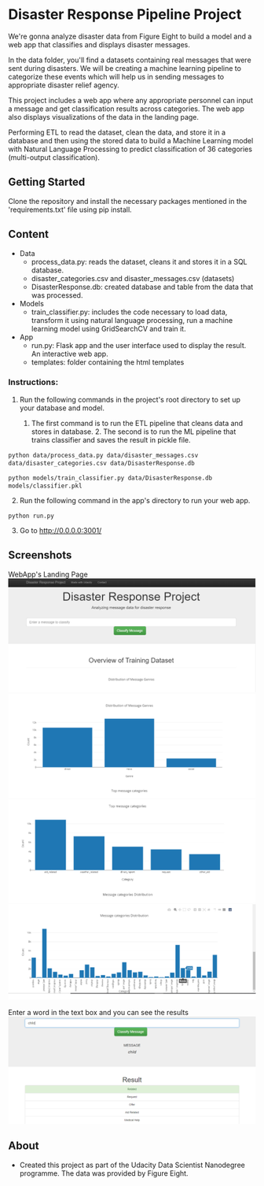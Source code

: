 # Disaster Response Pipeline Project
We're gonna analyze disaster data from Figure Eight to build a model and a web app that classifies and displays disaster messages.

In the data folder, you'll find a datasets containing real messages that were sent during disasters. We will be creating a machine learning pipeline to categorize these events which will help us in sending messages to appropriate disaster relief agency.

This project includes a web app where any appropriate personnel can input a message and get classification results across categories. The web app also displays visualizations of the data in the landing page.

Performing ETL to read the dataset, clean the data, and store it in a database and then using the stored data to build a Machine Learning model with Natural Language Processing to predict classification of 36 categories (multi-output classification).

## Getting Started
Clone the repository and install the necessary packages mentioned in the 'requirements.txt' file using pip install.

## Content
* Data
	* process_data.py: reads the dataset, cleans it and stores it in a SQL database.
	* disaster_categories.csv and disaster_messages.csv (datasets)
	* DisasterResponse.db: created database and table from the data that was processed.
* Models
	* train_classifier.py: includes the code necessary to load data, transform it using natural language processing, run a machine learning model using GridSearchCV and train it.
* App
	* run.py: Flask app and the user interface used to display the result. An interactive web app.
	* templates: folder containing the html templates

### Instructions:
1. Run the following commands in the project's root directory to set up your database and model.

    1. The first command is to run the ETL pipeline that cleans data and stores in database.
		2. The second is to run the ML pipeline that trains classifier and saves the result in pickle file.

```
python data/process_data.py data/disaster_messages.csv data/disaster_categories.csv data/DisasterResponse.db
```
```
python models/train_classifier.py data/DisasterResponse.db models/classifier.pkl
```

2. Run the following command in the app's directory to run your web app.

```    
python run.py
```

3. Go to http://0.0.0.0:3001/

## Screenshots
WebApp's Landing Page
![Alt text](https://github.com/TrafalgarLaw-24/Disaster-Response-Project/blob/master/Webapp_screenshot1.png "Screenshot1")
![Alt text](https://github.com/TrafalgarLaw-24/Disaster-Response-Project/blob/master/Webapp_screenshot2.png "Screenshot2")
![Alt text](https://github.com/TrafalgarLaw-24/Disaster-Response-Project/blob/master/Webapp_screenshot3.png "Screenshot3")
![Alt text](https://github.com/TrafalgarLaw-24/Disaster-Response-Project/blob/master/Webapp_screenshot4.png "Screenshot4")

Enter a word in the text box and you can see the results
![Alt text](https://github.com/TrafalgarLaw-24/Disaster-Response-Project/blob/master/Webapp_screenshot5.png "Screenshot5")

## About

* Created this project as part of the Udacity Data Scientist Nanodegree programme. The data was provided by Figure Eight.
